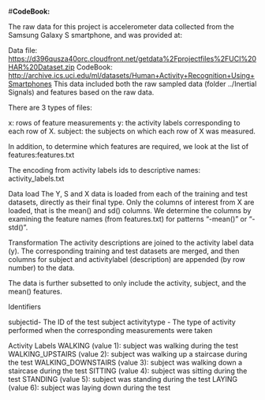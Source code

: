 #**CodeBook:**

The raw data for this project is accelerometer data collected from the Samsung Galaxy S smartphone, and was provided at:

Data file: https://d396qusza40orc.cloudfront.net/getdata%2Fprojectfiles%2FUCI%20HAR%20Dataset.zip
CodeBook: http://archive.ics.uci.edu/ml/datasets/Human+Activity+Recognition+Using+Smartphones
This data included both the raw sampled data (folder ../Inertial Signals) and features based on the raw data. 

There are 3 types of files:

x: rows of feature measurements
y: the activity labels corresponding to each row of X.
subject: the subjects on which each row of X was measured.

In addition, to determine which features are required, we look at the list of features:features.txt

The encoding from activity labels ids to descriptive names: activity_labels.txt

Data load
The Y, S and X data is loaded from each of the training and test datasets, directly as their final type.
Only the columns of interest from X are loaded, that is the mean() and sd() columns. We determine the columns by examining the feature names (from features.txt) for patterns “-mean()” or “-std()”.

Transformation
The activity descriptions are joined to the activity label data (y).
The corresponding training and test datasets are merged, and then columns for subject and activitylabel (description) are appended (by row number) to the data.


The data is further subsetted to only include the activity, subject, and the mean() features.

Identifiers

subjectid- The ID of the test subject
activitytype - The type of activity performed when the corresponding measurements were taken


Activity Labels
WALKING (value 1): subject was walking during the test
WALKING_UPSTAIRS (value 2): subject was walking up a staircase during the test
WALKING_DOWNSTAIRS (value 3): subject was walking down a staircase during the test
SITTING (value 4): subject was sitting during the test
STANDING (value 5): subject was standing during the test
LAYING (value 6): subject was laying down during the test

